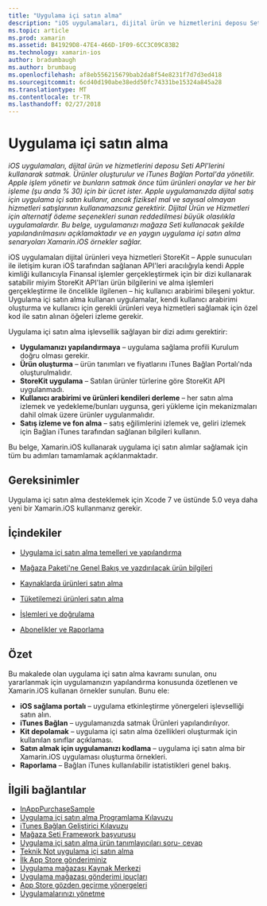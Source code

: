 ```yaml
---
title: "Uygulama içi satın alma"
description: "iOS uygulamaları, dijital ürün ve hizmetlerini deposu Seti API'lerini kullanarak satmak. Ürünler oluşturulur ve iTunes Bağlan Portal'da yönetilir. Apple işlem yönetir ve bunların satmak önce tüm ürünleri onaylar ve her bir işleme (şu anda % 30) için bir ücret ister. Apple uygulamanızda dijital satış için uygulama içi satın kullanır, ancak fiziksel mal ve sayısal olmayan hizmetleri satışlarının kullanamazsınız gerektirir. Dijital Ürün ve Hizmetleri için alternatif ödeme seçenekleri sunan reddedilmesi büyük olasılıkla uygulamalardır. Bu belge, uygulamanızı mağaza Seti kullanacak şekilde yapılandırılmasını açıklamaktadır ve en yaygın uygulama içi satın alma senaryoları Xamarin.iOS örnekler sağlar."
ms.topic: article
ms.prod: xamarin
ms.assetid: B41929D8-47E4-466D-1F09-6CC3C09C83B2
ms.technology: xamarin-ios
author: bradumbaugh
ms.author: brumbaug
ms.openlocfilehash: af8eb556215679bab2da8f54e8231f7d7d3ed418
ms.sourcegitcommit: 6cd40d190abe38edd50fc74331be15324a845a28
ms.translationtype: MT
ms.contentlocale: tr-TR
ms.lasthandoff: 02/27/2018
---
```

# <a name="in-app-purchasing"></a>Uygulama içi satın alma

_iOS uygulamaları, dijital ürün ve hizmetlerini deposu Seti API'lerini kullanarak satmak. Ürünler oluşturulur ve iTunes Bağlan Portal'da yönetilir. Apple işlem yönetir ve bunların satmak önce tüm ürünleri onaylar ve her bir işleme (şu anda % 30) için bir ücret ister. Apple uygulamanızda dijital satış için uygulama içi satın kullanır, ancak fiziksel mal ve sayısal olmayan hizmetleri satışlarının kullanamazsınız gerektirir. Dijital Ürün ve Hizmetleri için alternatif ödeme seçenekleri sunan reddedilmesi büyük olasılıkla uygulamalardır. Bu belge, uygulamanızı mağaza Seti kullanacak şekilde yapılandırılmasını açıklamaktadır ve en yaygın uygulama içi satın alma senaryoları Xamarin.iOS örnekler sağlar._


iOS uygulamaları dijital ürünleri veya hizmetleri StoreKit – Apple sunucuları ile iletişim kuran iOS tarafından sağlanan API'leri aracılığıyla kendi Apple kimliği kullanıcıyla Finansal işlemler gerçekleştirmek için bir dizi kullanarak satabilir miyim StoreKit API'ları ürün bilgilerini ve alma işlemleri gerçekleştirme ile öncelikle ilgilenen – hiç kullanıcı arabirimi bileşeni yoktur. Uygulama içi satın alma kullanan uygulamalar, kendi kullanıcı arabirimi oluşturma ve kullanıcı için gerekli ürünleri veya hizmetleri sağlamak için özel kod ile satın alınan öğeleri izleme gerekir.

Uygulama içi satın alma işlevsellik sağlayan bir dizi adımı gerektirir:

-  **Uygulamanızı yapılandırmaya** – uygulama sağlama profili Kurulum doğru olması gerekir.
-  **Ürün oluşturma** – ürün tanımları ve fiyatlarını iTunes Bağlan Portalı'nda oluşturulmalıdır.
-  **StoreKit uygulama** – Satılan ürünler türlerine göre StoreKit API uygulanmadı.
-  **Kullanıcı arabirimi ve ürünleri kendileri derleme** – her satın alma izlemek ve yedekleme/bunları uygunsa, geri yükleme için mekanizmaları dahil olmak üzere ürünler uygulanmalıdır.
-  **Satış izleme ve fon alma** – satış eğilimlerini izlemek ve, geliri izlemek için Bağlan iTunes tarafından sağlanan bilgileri kullanın.


Bu belge, Xamarin.iOS kullanarak uygulama içi satın alımlar sağlamak için tüm bu adımları tamamlamak açıklanmaktadır.


## <a name="requirements"></a>Gereksinimler

Uygulama içi satın alma desteklemek için Xcode 7 ve üstünde 5.0 veya daha yeni bir Xamarin.iOS kullanmanız gerekir.

## <a name="contents"></a>İçindekiler

 * [Uygulama içi satın alma temelleri ve yapılandırma](~/ios/platform/in-app-purchasing/in-app-purchase-basics-and-configuration.md)

 * [Mağaza Paketi'ne Genel Bakış ve yazdırılacak ürün bilgileri](~/ios/platform/in-app-purchasing/store-kit-overview-and-retreiving-product-information.md)

 * [Kaynaklarda ürünleri satın alma](~/ios/platform/in-app-purchasing/purchasing-consumable-products.md)

 * [Tüketilemezi ürünleri satın alma](~/ios/platform/in-app-purchasing/purchasing-non-consumable-products.md)

 * [İşlemleri ve doğrulama](~/ios/platform/in-app-purchasing/transactions-and-verification.md)

 * [Abonelikler ve Raporlama](~/ios/platform/in-app-purchasing/subscriptions-and-reporting.md)


## <a name="summary"></a>Özet

Bu makalede olan uygulama içi satın alma kavramı sunulan, onu yararlanmak için uygulamanızın yapılandırma konusunda özetlenen ve Xamarin.iOS kullanan örnekler sunulan. Bunu ele:

-  **iOS sağlama portalı** – uygulama etkinleştirme yönergeleri işlevselliği satın alın.
-  **iTunes Bağlan** – uygulamanızda satmak Ürünleri yapılandırılıyor.
-  **Kit depolamak** – uygulama içi satın alma özellikleri oluşturmak için kullanılan sınıflar açıklaması.
-  **Satın almak için uygulamanızı kodlama** – uygulama içi satın alma bir Xamarin.iOS uygulaması oluşturma örnekleri.
-  **Raporlama** – Bağlan iTunes kullanılabilir istatistikleri genel bakış.


## <a name="related-links"></a>İlgili bağlantılar

- [InAppPurchaseSample](https://developer.xamarin.com/samples/StoreKit/)
- [Uygulama içi satın alma Programlama Kılavuzu](https://developer.apple.com/library/ios/documentation/NetworkingInternet/Conceptual/StoreKitGuide/Introduction.html)
- [iTunes Bağlan Geliştirici Kılavuzu](https://developer.apple.com/library/ios/documentation/LanguagesUtilities/Conceptual/iTunesConnect_Guide/iTunesConnect_Guide.pdf)
- [Mağaza Seti Framework başvurusu](https://developer.apple.com/library/ios/documentation/StoreKit/Reference/StoreKit_Collection/StoreKit_Collection.pdf)
- [Uygulama içi satın alma ürün tanımlayıcıları soru- cevap](https://developer.apple.com/library/ios/#qa/qa1329/_index.html)
- [Teknik Not uygulama içi satın alma](https://developer.apple.com/library/ios/#technotes/tn2259/_index.html)
- [İlk App Store gönderiminiz](https://developer.apple.com/library/ios/documentation/IDEs/Conceptual/AppDistributionGuide/Introduction/Introduction.html)
- [Uygulama mağazası Kaynak Merkezi](https://developer.apple.com/appstore/index.html)
- [Uygulama mağazası gönderimi ipuçları](https://developer.apple.com/appstore/resources/submission/tips.html)
- [App Store gözden geçirme yönergeleri](https://developer.apple.com/appstore/resources/approval/guidelines.html)
- [Uygulamalarınızı yönetme](https://developer.apple.com/appstore/resources/managing/index.html)
